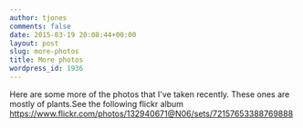 ```yaml
---
author: tjones
comments: false
date: 2015-03-19 20:08:44+00:00
layout: post
slug: more-photos
title: More photos
wordpress_id: 1936
---
```


Here are some more of the photos that I've taken recently. These ones are mostly of plants.See the following flickr album https://www.flickr.com/photos/132940671@N06/sets/72157653388769888
